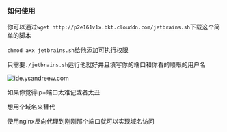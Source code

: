 ### 如何使用

你可以通过`wget http://p2e161v1x.bkt.clouddn.com/jetbrains.sh`下载这个简单的脚本

`chmod a+x jetbrains.sh`给他添加可执行权限


只需要`./jetbrains.sh`运行他就好并且填写你的端口和你看的顺眼的用户名

![ide.ysandreew.com](http://p2e161v1x.bkt.clouddn.com/jetide.jpg)

如果你觉得ip+端口太难记或者太丑

想用个域名来替代

使用nginx反向代理到刚刚那个端口就可以实现域名访问